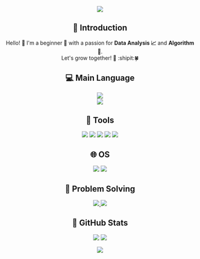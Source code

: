 <p align="center">
  <img src="https://capsule-render.vercel.app/api?type=waving&color=0:9796f0,100:fbc7d4&height=180&section=header&text=Hello%20World!&fontSize=50&fontColor=FFFFFF&fontAlignY=40" />
</p>

<h2 align="center">🌟 Introduction</h2>
<p align="center">
  Hello! 👋 I'm a beginner 🌱 with a passion for <strong>Data Analysis 📈</strong> and <strong>Algorithm 🔗</strong>.<br>
  Let's grow together! 🚀   :shipit:🍀
</p>

<h2 align="center">💻 Main Language</h2>
<p align="center">
  <img src="https://img.shields.io/badge/Python-3776AB?style=for-the-badge&logo=python&logoColor=white" />
  <br>
  <img src="https://github-readme-stats.vercel.app/api/top-langs/?username=h1nadesu&layout=compact&theme=react" />
</p>

<h2 align="center">🔧 Tools</h2>
<p align="center">
  <img src="https://img.shields.io/badge/Visual_Studio_Code-0078D4?style=for-the-badge&logo=visual%20studio%20code&logoColor=white" />
  <img src="https://img.shields.io/badge/PyCharm-000000.svg?&style=for-the-badge&logo=PyCharm&logoColor=white" />
  <img src="https://img.shields.io/badge/Notepad++-90E59A.svg?style=for-the-badge&logo=notepad%2B%2B&logoColor=black" />
  <img src="https://img.shields.io/badge/sublime_text-%23575757.svg?&style=for-the-badge&logo=sublime-text&logoColor=important" />
  <img src="https://img.shields.io/badge/Xcode-007ACC?style=for-the-badge&logo=Xcode&logoColor=white" />
</p>

<h2 align="center">🌐 OS</h2>
<p align="center">
  <img src="https://img.shields.io/badge/mac%20os-000000?style=for-the-badge&logo=apple&logoColor=white" />
  <img src="https://img.shields.io/badge/Windows-0078D6?style=for-the-badge&logo=windows&logoColor=white" />
</p>

<h2 align="center">🧩 Problem Solving</h2>
<p align="center">
  <a href="https://solved.ac/iamyoung22" target="_blank">
    <img src="http://mazassumnida.wtf/api/v2/generate_badge?boj=iamyoung22" />
  </a>
  <img src="http://mazandi.herokuapp.com/api?handle=iamyoung22&theme=warm"/>
</p>

<h2 align="center">📌 GitHub Stats</h2>
<p align="center">
  <img src="https://github-readme-stats.vercel.app/api?username=h1nadesu&show_icons=true&rank_icon=github&theme=react" />
  <img src="https://streak-stats.demolab.com?user=h1nadesu&theme=react&card_width=470" />
</p>

<p align="center">
  <img src="https://capsule-render.vercel.app/api?type=rect&color=0:9796f0,100:fbc7d4&height=15&section=footer" />
</p>
